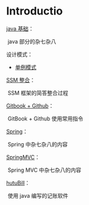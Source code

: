 # Introductio

[java 基础](Java/ReadMe.md)：

​	java 部分的杂七杂八

设计模式：

- [单例模式](DesignPatten/singleton.md)

[SSM 整合](SSM-Integration/ReadMe.md)：

​	SSM 框架的简答整合过程

[Gitbook + Github](GitbookGithub/ReadMe.md)：

​	GitBook + Github 使用常用指令

[Spring](Spring/ReadMe.md)：

​	Spring 中杂七杂八的内容

[SpringMVC](SpringMVC/ReadMe.md)：

​	Spring MVC 中杂七杂八的内容

[hutuBill](https://how2j.cn/k/hutubill/hutubill-singleton/721.html)：

​	使用 java 编写的记账软件

